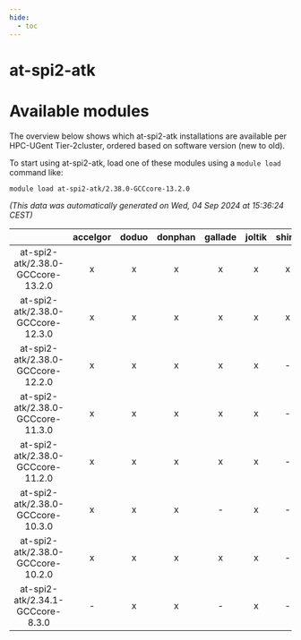 ```yaml
---
hide:
  - toc
---
```


at-spi2-atk
===========

# Available modules


The overview below shows which at-spi2-atk installations are available per HPC-UGent Tier-2cluster, ordered based on software version (new to old).

To start using at-spi2-atk, load one of these modules using a `module load` command like:

```shell
module load at-spi2-atk/2.38.0-GCCcore-13.2.0
```

*(This data was automatically generated on Wed, 04 Sep 2024 at 15:36:24 CEST)*  

| |accelgor|doduo|donphan|gallade|joltik|shinx|skitty|
| :---: | :---: | :---: | :---: | :---: | :---: | :---: | :---: |
|at-spi2-atk/2.38.0-GCCcore-13.2.0|x|x|x|x|x|x|x|
|at-spi2-atk/2.38.0-GCCcore-12.3.0|x|x|x|x|x|x|x|
|at-spi2-atk/2.38.0-GCCcore-12.2.0|x|x|x|x|x|-|x|
|at-spi2-atk/2.38.0-GCCcore-11.3.0|x|x|x|x|x|-|x|
|at-spi2-atk/2.38.0-GCCcore-11.2.0|x|x|x|x|x|-|x|
|at-spi2-atk/2.38.0-GCCcore-10.3.0|x|x|x|-|x|-|x|
|at-spi2-atk/2.38.0-GCCcore-10.2.0|x|x|x|x|x|-|x|
|at-spi2-atk/2.34.1-GCCcore-8.3.0|-|x|x|-|x|-|x|
